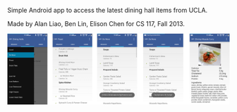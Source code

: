 Simple Android app to access the latest dining hall items from UCLA.

Made by Alan Liao, Ben Lin, Elison Chen for CS 117, Fall 2013.

![Screenshot](screenshot.png)
